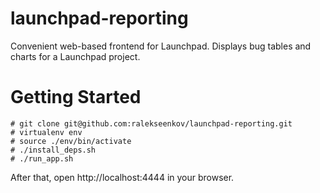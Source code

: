 launchpad-reporting
===================

Convenient web-based frontend for Launchpad. Displays bug tables and charts for a Launchpad project.


Getting Started
===============

```
# git clone git@github.com:ralekseenkov/launchpad-reporting.git
# virtualenv env
# source ./env/bin/activate
# ./install_deps.sh
# ./run_app.sh
```

After that, open http://localhost:4444 in your browser.
